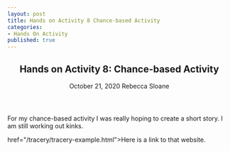 ```yaml
---
layout: post
title: Hands on Activity 8 Chance-based Activity
categories:
- Hands On Activity
published: true
---
```

<article>
	<header>
		<h1>Hands on Activity 8: Chance-based Activity</h1>
		<time>October 21, 2020</time>
		<span class="author-name">Rebecca Sloane</span>
	</header>
</article>

For my chance-based activity I was really hoping to create a short story. I am still working out kinks. 

href="/tracery/tracery-example.html">Here is a link to that website.
